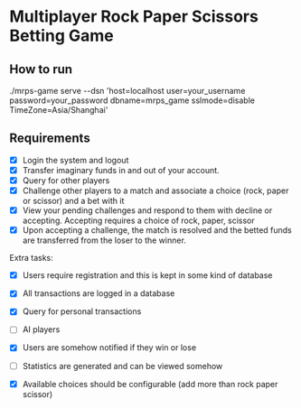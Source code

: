 Multiplayer Rock Paper Scissors Betting Game
============================================

How to run
----------
./mrps-game serve --dsn 'host=localhost user=your_username password=your_password dbname=mrps_game sslmode=disable TimeZone=Asia/Shanghai'

Requirements
------------

- [x] Login the system and logout
- [x] Transfer imaginary funds in and out of your account.
- [x] Query for other players
- [x] Challenge other players to a match and associate a choice (rock, paper or scissor) and a bet with it
- [x] View your pending challenges and respond to them with decline or accepting. Accepting requires a choice of rock, paper, scissor
- [x] Upon accepting a challenge, the match is resolved and the betted funds are transferred from the loser to the winner.

Extra tasks:
- [x] Users require registration and this is kept in some kind of database
- [x] All transactions are logged in a database
- [x] Query for personal transactions
- [ ] AI players
- [x] Users are somehow notified if they win or lose
- [ ] Statistics are generated and can be viewed somehow
- [x] Available choices should be configurable (add more than rock paper scissor)

